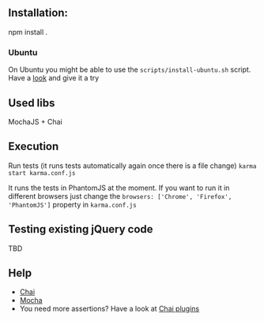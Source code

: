 ## Installation:

npm install .

### Ubuntu
On Ubuntu you might be able to use the `scripts/install-ubuntu.sh` script. Have a [look](https://github.com/piwik/piwik/blob/master/tests/angularjs/install-ubuntu.sh) and give it a try

## Used libs
MochaJS + Chai

## Execution

Run tests (it runs tests automatically again once there is a file change)
`karma start karma.conf.js`

It runs the tests in PhantomJS at the moment. If you want to run it in different browsers
just change the `browsers: ['Chrome', 'Firefox', 'PhantomJS']` property in `karma.conf.js`

## Testing existing jQuery code

TBD

## Help

* [Chai](http://chaijs.com/guide/styles/)
* [Mocha](http://visionmedia.github.io/mocha/)
* You need more assertions? Have a look at [Chai plugins](http://chaijs.com/plugins)
